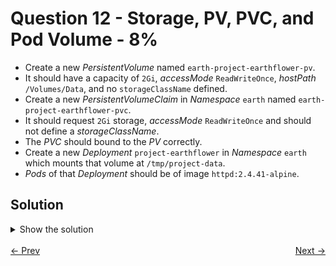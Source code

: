 # Question 12 - Storage, PV, PVC, and Pod Volume - 8%

- Create a new *PersistentVolume* named `earth-project-earthflower-pv`.
- It should have a capacity of `2Gi`, *accessMode* `ReadWriteOnce`, *hostPath* `/Volumes/Data`, and no `storageClassName` defined.
- Create a new *PersistentVolumeClaim* in *Namespace* `earth` named `earth-project-earthflower-pvc`. 
- It should request `2Gi` storage, *accessMode* `ReadWriteOnce` and should not define a *storageClassName*.
- The *PVC* should bound to the *PV* correctly.
- Create a new *Deployment* `project-earthflower` in *Namespace* `earth` which mounts that volume at `/tmp/project-data`.
- *Pods* of that *Deployment* should be of image `httpd:2.4.41-alpine`.

## Solution

<details>
  <summary>Show the solution</summary>

### Create the PersistentVolume

#### Get PersistentVolume Definition from Kubernetes Documentation

- Go to https://kubernetes.io/docs.
- Search for `PersistentVolume` yaml.
- Open the first link `Configure a Pod to Use a PersistentVolume for Storage`.
- Scroll down to `Create a PersistentVolume` and copy the YAML definition and update accordingly to the task.

```yaml
apiVersion: v1
kind: PersistentVolume
metadata:
  name: earth-project-earthflower-pv
spec:
  capacity:
    storage: 2Gi
  accessModes:
    - ReadWriteOnce
  hostPath:
    path: "/Volumes/Data"
```

#### Create the PersistentVolume YAML Definition

```shell
vim 12-pv.yaml
```

#### Apply the PersistentVolume YAML Definition

```shell
k apply -f 12-pv.yaml
persistentvolume/earth-project-earthflower-pv created
```

### Create the PersistentVolumeClaim

#### Get PersistentVolumeClaim Definition from Kubernetes Documentation

- In the same document scroll down to `Create a PersistentVolumeClaim` and copy the YAML definition and update accordingly to the task.

```yaml
apiVersion: v1
kind: PersistentVolumeClaim
metadata:
  name: earth-project-earthflower-pvc
  namespace: earth
spec:
  accessModes:
    - ReadWriteOnce
  resources:
    requests:
      storage: 2Gi
```

#### Create the PersistentVolumeClaim YAML Definition

```shell
vim 12-pvc.yaml
```

#### Apply the PersistentVolumeClaim YAML Definition

```shell
k apply -f 12-pvc.yaml
persistentvolumeclaim/earth-project-earthflower-pvc created
```

#### List the PersistentVolumeClaim

```shell
k -n earth get pvc,pv
NAME                               STATUS    VOLUME   CAPACITY   ACCESS MODES   STORAGECLASS   VOLUMEATTRIBUTESCLASS   AGE
persistentvolumeclaim/safari-pvc   Pending                                      standard       <unset>                 2m1s

NAME                         CAPACITY   ACCESS MODES   RECLAIM POLICY   STATUS      CLAIM   STORAGECLASS   VOLUMEATTRIBUTESCLASS   REASON   AGE
persistentvolume/safari-pv   2Gi        RWO            Retain           Available                          <unset>                          10m
```

### Create the Deployment YAML Definition

```shell
k -n earth create deploy project-earthflower --image=httpd:2.4.41-alpine -o yaml --dry-run=client > 12-deploy.yaml
```

Update `volumes` and `volumeMounts` entries.

```yaml
apiVersion: apps/v1
kind: Deployment
metadata:
  creationTimestamp: null
  labels:
    app: project-earthflower
  name: project-earthflower
  namespace: earth
spec:
  replicas: 1
  selector:
    matchLabels:
      app: project-earthflower
  strategy: {}
  template:
    metadata:
      creationTimestamp: null
      labels:
        app: project-earthflower
    spec:
      volumes:
        - name: data
          persistentVolumeClaim:
            claimName: earth-project-earthflower-pvc
      containers:
      - image: httpd:2.4.41-alpine
        name: httpd
        resources: {}
        volumeMounts:
          - name: data
            mountPath: /tmp/project-data
status: {}
```

#### Apply the Deployment YAML Definition

```shell
k apply -f 12-deploy.yaml
deployment.apps/project-earthflower created
```

#### Validate the Deployment

```shell
k -n earth get deploy
NNAME                  READY   UP-TO-DATE   AVAILABLE   AGE
project-earthflower   1/1     1            1           24s
```

#### Validate the PersistentVolume and PersistentVolumeClaim

```shell
k -n earth get pv,pvc
NAME                                                        CAPACITY   ACCESS MODES   RECLAIM POLICY   STATUS      CLAIM                                 STORAGECLASS   VOLUMEATTRIBUTESCLASS   REASON   AGE
persistentvolume/earth-project-earthflower-pv               2Gi        RWO            Retain           Available                                                        <unset>                          16m
persistentvolume/pvc-74f8b50e-e2e2-4f15-98ed-35ee7afa6da7   2Gi        RWO            Delete           Bound       earth/earth-project-earthflower-pvc   standard       <unset>                          48s

NAME                                                  STATUS   VOLUME                                     CAPACITY   ACCESS MODES   STORAGECLASS   VOLUMEATTRIBUTESCLASS   AGE
persistentvolumeclaim/earth-project-earthflower-pvc   Bound    pvc-74f8b50e-e2e2-4f15-98ed-35ee7afa6da7   2Gi        RWO            standard       <unset>                 11m
```

#### Validate the Deployment Pod Mount

Get the Deployment's Pods:

```shell
k -n earth get pod
NAME                                   READY   STATUS    RESTARTS   AGE
project-earthflower-8459866d9c-q5gpp   1/1     Running   0          114s
```

```shell
k -n earth describe pod project-earthflower-8459866d9c-q5gpp | grep -A2 Mounts:
    Mounts:
      /tmp/project-data from data (rw)
      /var/run/secrets/kubernetes.io/serviceaccount from kube-api-access-vjkcd (ro)
```

## Resources

- [Create a PersistentVolume](https://kubernetes.io/docs/tasks/configure-pod-container/configure-persistent-volume-storage/#create-a-persistentvolume)
- [Create a PersistentVolumeClaim](https://kubernetes.io/docs/tasks/configure-pod-container/configure-persistent-volume-storage/#create-a-persistentvolumeclaim)
- [Creatre a Pod](https://kubernetes.io/docs/tasks/configure-pod-container/configure-persistent-volume-storage/#create-a-pod)

</details>

<br>
<div style="display: flex; justify-content: space-between;">
  <a href="11-working-with-containers.md" style="text-align: left;">&larr; Prev</a>
  <a href="13-storage-storageclass-pvc.md" style="text-align: right;">Next &rarr;</a>
</div>